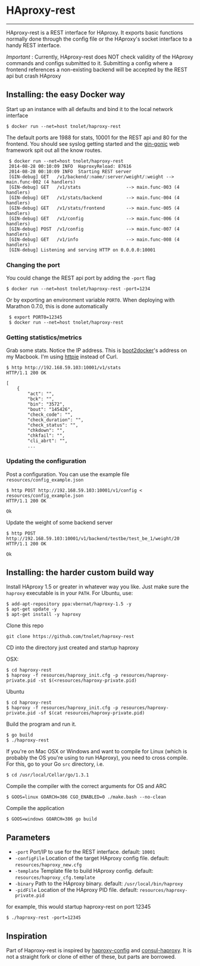 # HAproxy-rest
---

HAproxy-rest is a REST interface for HAproxy. It exports basic functions normally done through the config file or the
HAproxy's socket interface to a handy REST interface.

*Important* : Currently, HAproxy-rest does NOT check validity of the HAproxy commands and configs submitted to it.
Submitting a config where a frontend references a non-existing backend will be accepted by the REST api but crash HAproxy

## Installing: the easy Docker way

Start up an instance with all defaults and bind it to the local network interface

    $ docker run --net=host tnolet/haproxy-rest


The default ports are 1988 for stats, 10001 for the REST api and 80 for the frontend. You should see syslog getting started
and the [gin-gonic](https://github.com/gin-gonic/gin) web framework spit out all the know routes.
 
     $ docker run --net=host tnolet/haproxy-rest
     2014-08-28 00:10:09 INFO  HaproxyReload: 87616
     2014-08-28 00:10:09 INFO  Starting REST server
     [GIN-debug] GET   /v1/backend/:name/:server/weight/:weight --> main.func·002 (4 handlers)
     [GIN-debug] GET   /v1/stats                 --> main.func·003 (4 handlers)
     [GIN-debug] GET   /v1/stats/backend         --> main.func·004 (4 handlers)
     [GIN-debug] GET   /v1/stats/frontend        --> main.func·005 (4 handlers)
     [GIN-debug] GET   /v1/config                --> main.func·006 (4 handlers)
     [GIN-debug] POST  /v1/config                --> main.func·007 (4 handlers)
     [GIN-debug] GET   /v1/info                  --> main.func·008 (4 handlers)
     [GIN-debug] Listening and serving HTTP on 0.0.0.0:10001
### Changing the port

You could change the REST api port by adding the `-port` flag

    $ docker run --net=host tnolet/haproxy-rest -port=1234

Or by exporting an environment variable `PORT0`. When deploying with Marathon 0.7.0, this is done automatically
     
     $ export PORT0=12345
     $ docker run --net=host tnolet/haproxy-rest

### Getting statistics/metrics
     
Grab some stats. Notice the IP address. This is [boot2docker](https://github.com/boot2docker/boot2docker)'s address on my Macbook. I'm using [httpie](https://github.com/jakubroztocil/httpie) instead of Curl.

    $ http http://192.168.59.103:10001/v1/stats
    HTTP/1.1 200 OK
    
    [
        {
            "act": "", 
            "bck": "", 
            "bin": "3572", 
            "bout": "145426", 
            "check_code": "", 
            "check_duration": "", 
            "check_status": "", 
            "chkdown": "", 
            "chkfail": "", 
            "cli_abrt": "", 
            ...
### Updating the configuration

Post a configuration. You can use the example file `resources/config_example.json`

    $ http POST http://192.168.59.103:10001/v1/config < resources/config_example.json 
    HTTP/1.1 200 OK
     
    Ok
    
Update the weight of some backend server

    $ http POST http://192.168.59.103:10001/v1/backend/testbe/test_be_1/weight/20
    HTTP/1.1 200 OK
    
    Ok

    
## Installing: the harder custom build way

Install HAproxy 1.5 or greater in whatever way you like. Just make sure the `haproxy` executable is in your `PATH`. For Ubuntu, use:


    $ add-apt-repository ppa:vbernat/haproxy-1.5 -y  
    $ apt-get update -y  
    $ apt-get install -y haproxy  


Clone this repo 

    git clone https://github.com/tnolet/haproxy-rest 

CD into the directory just created and startup haproxy

OSX:

    $ cd haproxy-rest
    $ haproxy -f resources/haproxy_init.cfg -p resources/haproxy-private.pid -st $(<resources/haproxy-private.pid)

Ubuntu

    $ cd haproxy-rest      
    $ haproxy -f resources/haproxy_init.cfg -p resources/haproxy-private.pid -sf $(cat resources/haproxy-private.pid)

    
Build the program and run it. 
 
    $ go build
    $ ./haproxy-rest

If you're on Mac OSX or Windows and want to compile for Linux (which is probably the OS 
you're using to run HAproxy), you need to cross compile. 
For this, go to your Go `src` directory, i.e.

    $ cd /usr/local/Cellar/go/1.3.1

Compile the compiler with the correct arguments for OS and ARC

    $ GOOS=linux GOARCH=386 CGO_ENABLED=0 ./make.bash --no-clean

Compile the application

    $ GOOS=windows GOARCH=386 go build 
 

## Parameters

* `-port` Port/IP to use for the REST interface. default: `10001`
* `-configFile` Location of the target HAproxy config file. default: `resources/haproxy_new.cfg`
* `-template` Template file to build HAproxy config. default: `resources/haproxy_cfg.template`
* `-binary` Path to the HAproxy binary. default: `/usr/local/bin/haproxy`
* `-pidFile` Location of the HAproxy PID file. default: `resources/haproxy-private.pid`
    
for example, this would startup haproxy-rest on port 12345

    $ ./haproxy-rest -port=12345

## Inspiration

Part of Haproxy-rest is inspired by [haproxy-config](https://github.com/jbuchbinder/haproxy-config) and
[consul-haproxy](https://github.com/hashicorp/consul-haproxy). It is not a straight fork or clone of either of these,
but parts are borrowed.